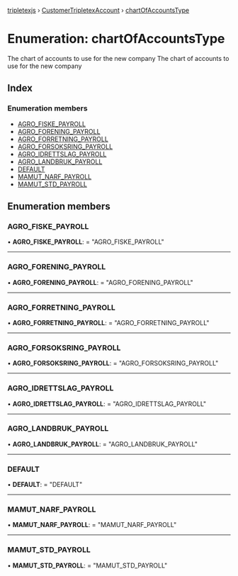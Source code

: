 [tripletexjs](../README.md) › [CustomerTripletexAccount](../modules/customertripletexaccount.md) › [chartOfAccountsType](customertripletexaccount.chartofaccountstype.md)

# Enumeration: chartOfAccountsType

The chart of accounts to use for the new company
The chart of accounts to use for the new company

## Index

### Enumeration members

* [AGRO_FISKE_PAYROLL](customertripletexaccount.chartofaccountstype.md#agro_fiske_payroll)
* [AGRO_FORENING_PAYROLL](customertripletexaccount.chartofaccountstype.md#agro_forening_payroll)
* [AGRO_FORRETNING_PAYROLL](customertripletexaccount.chartofaccountstype.md#agro_forretning_payroll)
* [AGRO_FORSOKSRING_PAYROLL](customertripletexaccount.chartofaccountstype.md#agro_forsoksring_payroll)
* [AGRO_IDRETTSLAG_PAYROLL](customertripletexaccount.chartofaccountstype.md#agro_idrettslag_payroll)
* [AGRO_LANDBRUK_PAYROLL](customertripletexaccount.chartofaccountstype.md#agro_landbruk_payroll)
* [DEFAULT](customertripletexaccount.chartofaccountstype.md#default)
* [MAMUT_NARF_PAYROLL](customertripletexaccount.chartofaccountstype.md#mamut_narf_payroll)
* [MAMUT_STD_PAYROLL](customertripletexaccount.chartofaccountstype.md#mamut_std_payroll)

## Enumeration members

###  AGRO_FISKE_PAYROLL

• **AGRO_FISKE_PAYROLL**: = "AGRO_FISKE_PAYROLL"

___

###  AGRO_FORENING_PAYROLL

• **AGRO_FORENING_PAYROLL**: = "AGRO_FORENING_PAYROLL"

___

###  AGRO_FORRETNING_PAYROLL

• **AGRO_FORRETNING_PAYROLL**: = "AGRO_FORRETNING_PAYROLL"

___

###  AGRO_FORSOKSRING_PAYROLL

• **AGRO_FORSOKSRING_PAYROLL**: = "AGRO_FORSOKSRING_PAYROLL"

___

###  AGRO_IDRETTSLAG_PAYROLL

• **AGRO_IDRETTSLAG_PAYROLL**: = "AGRO_IDRETTSLAG_PAYROLL"

___

###  AGRO_LANDBRUK_PAYROLL

• **AGRO_LANDBRUK_PAYROLL**: = "AGRO_LANDBRUK_PAYROLL"

___

###  DEFAULT

• **DEFAULT**: = "DEFAULT"

___

###  MAMUT_NARF_PAYROLL

• **MAMUT_NARF_PAYROLL**: = "MAMUT_NARF_PAYROLL"

___

###  MAMUT_STD_PAYROLL

• **MAMUT_STD_PAYROLL**: = "MAMUT_STD_PAYROLL"
